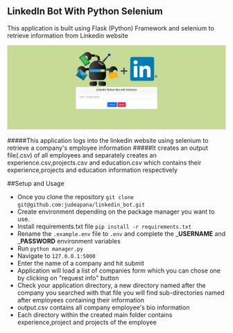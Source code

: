 ## **LinkedIn Bot With Python Selenium**
This application is built using Flask (Python) Framework and selenium to retrieve information from Linkedin website

![Home Index](img/Home.PNG "Application Homepage")

#####This application logs into the linkedin website using selenium to retrieve a company's employee information
#####It creates an output file(.csv) of all employees and separately creates an experience.csv,projects.csv and education.csv which contains their experience,projects and education information respectively

##Setup and Usage
* Once you clone the repository ``git clone git@github.com:judeapana/linkedin_bot.git``
* Create environment depending on the package manager you want to use.
* Install requirements.txt file ``pip install -r requirements.txt``
* Rename the ``.example.env`` file to ``.env`` and complete the ___USERNAME__ and ___PASSWORD__ environment variables
* Run ``python manager.py``
* Navigate to ``127.0.0.1:5000``
* Enter the name of a company and hit submit
* Application will load a list of companies form which you can chose one by clicking on "request info" button
* Check your application directory, a new directory named after the company you searched with that file you will find sub-directories named after employees containing their information
* output.csv contains all company employee's bio information
* Each directory within the created main folder contains experience,project and projects of the employee
  
